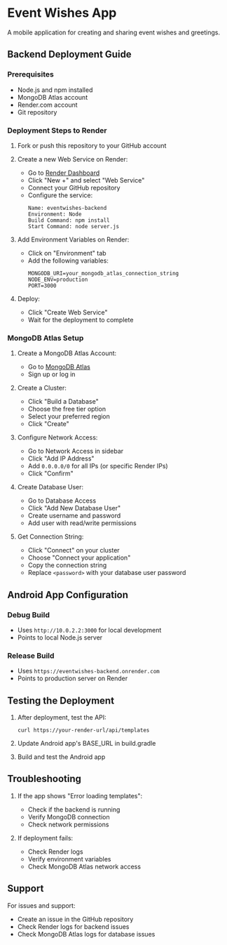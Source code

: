 # Event Wishes App

A mobile application for creating and sharing event wishes and greetings.

## Backend Deployment Guide

### Prerequisites
- Node.js and npm installed
- MongoDB Atlas account
- Render.com account
- Git repository

### Deployment Steps to Render

1. Fork or push this repository to your GitHub account

2. Create a new Web Service on Render:
   - Go to [Render Dashboard](https://dashboard.render.com)
   - Click "New +" and select "Web Service"
   - Connect your GitHub repository
   - Configure the service:
     ```
     Name: eventwishes-backend
     Environment: Node
     Build Command: npm install
     Start Command: node server.js
     ```

3. Add Environment Variables on Render:
   - Click on "Environment" tab
   - Add the following variables:
     ```
     MONGODB_URI=your_mongodb_atlas_connection_string
     NODE_ENV=production
     PORT=3000
     ```

4. Deploy:
   - Click "Create Web Service"
   - Wait for the deployment to complete

### MongoDB Atlas Setup

1. Create a MongoDB Atlas Account:
   - Go to [MongoDB Atlas](https://www.mongodb.com/cloud/atlas)
   - Sign up or log in

2. Create a Cluster:
   - Click "Build a Database"
   - Choose the free tier option
   - Select your preferred region
   - Click "Create"

3. Configure Network Access:
   - Go to Network Access in sidebar
   - Click "Add IP Address"
   - Add `0.0.0.0/0` for all IPs (or specific Render IPs)
   - Click "Confirm"

4. Create Database User:
   - Go to Database Access
   - Click "Add New Database User"
   - Create username and password
   - Add user with read/write permissions

5. Get Connection String:
   - Click "Connect" on your cluster
   - Choose "Connect your application"
   - Copy the connection string
   - Replace `<password>` with your database user password

## Android App Configuration

### Debug Build
- Uses `http://10.0.2.2:3000` for local development
- Points to local Node.js server

### Release Build
- Uses `https://eventwishes-backend.onrender.com`
- Points to production server on Render

## Testing the Deployment

1. After deployment, test the API:
   ```
   curl https://your-render-url/api/templates
   ```

2. Update Android app's BASE_URL in build.gradle
3. Build and test the Android app

## Troubleshooting

1. If the app shows "Error loading templates":
   - Check if the backend is running
   - Verify MongoDB connection
   - Check network permissions

2. If deployment fails:
   - Check Render logs
   - Verify environment variables
   - Check MongoDB Atlas network access

## Support

For issues and support:
- Create an issue in the GitHub repository
- Check Render logs for backend issues
- Check MongoDB Atlas logs for database issues
